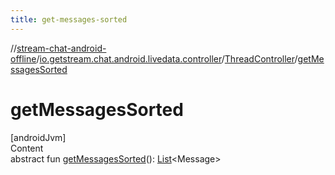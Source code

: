 ```yaml
---
title: get-messages-sorted
---
```

//[stream-chat-android-offline](../../../index.md)/[io.getstream.chat.android.livedata.controller](../index.md)/[ThreadController](index.md)/[getMessagesSorted](getMessagesSorted.md)



# getMessagesSorted  
[androidJvm]  
Content  
abstract fun [getMessagesSorted](getMessagesSorted.md)(): [List](https://kotlinlang.org/api/latest/jvm/stdlib/kotlin.collections/-list/index.html)&lt;Message&gt;  



